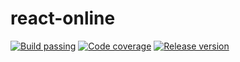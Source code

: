 # react-online

[![Build passing](https://img.shields.io/travis/TheWorm/react-online.svg)](https://travis-ci.org/TheWorm/react-online)
[![Code coverage](https://img.shields.io/codecov/c/github/theworm/react-online.svg)](https://codecov.io/github/theworm/react-online)
[![Release version](https://img.shields.io/github/release/theworm/react-online.svg)](https://www.npmjs.com/package/react-online)
